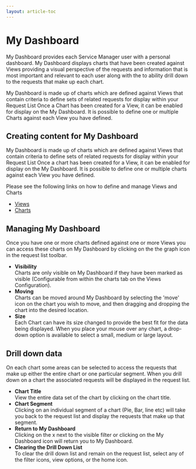 ```yaml
---
layout: article-toc
---
```

# My Dashboard
My Dashboard provides each Service Manager user with a personal dashboard. My Dashboard displays charts that have been created against Views providing a visual perspective of the requests and information that is most important and relevant to each user along with the to ability drill down to the requests that make up each chart.

My Dashboard is made up of charts which are defined against Views that contain criteria to define sets of related requests for display within your Request List Once a Chart has been created for a View, it can be enabled for display on the My Dashboard. It is possible to define one or multiple Charts against each View you have defined.
## Creating content for My Dashboard
My Dashboard is made up of charts which are defined against Views that contain criteria to define sets of related requests for display within your Request List Once a chart has been created for a View, it can be enabled for display on the My Dashboard. It is possible to define one or multiple charts against each View you have defined.

Please see the following links on how to define and manage Views and Charts

* [Views](/servicemanager-user-guide/request-list/views)
* [Charts](/servicemanager-user-guide/request-list/views#charts)

## Managing My Dashboard
Once you have one or more charts defined against one or more Views you can access these charts on My Dashboard by clicking on the the graph icon in the request list toolbar.

* **Visibility**<br>Charts are only visible on My Dashboard if they have been marked as visible (Configurable from within the charts tab on the Views Configuration).
* **Moving**<br>Charts can be moved around My Dashboard by selecting the 'move' icon on the chart you wish to move, and then dragging and dropping the chart into the desired location.
* **Size**<br>Each Chart can have its size changed to provide the best fit for the data being displayed. When you place your mouse over any chart, a drop-down option is available to select a small, medium or large layout.

## Drill down data
On each chart some areas can be selected to access the requests that make up either the entire chart or one particular segment. When you drill down on a chart the associated requests will be displayed in the request list.

* **Chart Title**<br>View the entire data set of the chart by clicking on the chart title.
* **Chart Segment**<br>Clicking on an individual segment of a chart (Pie, Bar, line etc) will take you back to the request list and display the requests that make up that segment.
* **Return to My Dashboard**<br>Clicking on the x next to the visible filter or clicking on the My Dashboard icon will return you to My Dashboard.
* **Clearing the Drill Down List**<br>To clear the drill down list and remain on the request list, select any of the filter icons, view options, or the home icon.